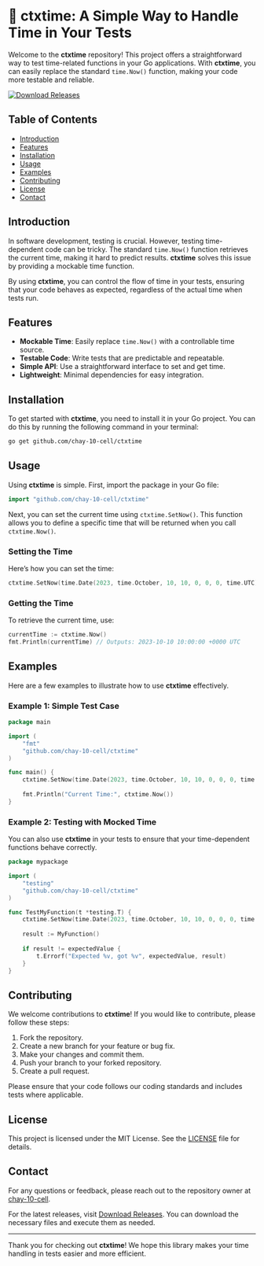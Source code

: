 # 🌟 ctxtime: A Simple Way to Handle Time in Your Tests

Welcome to the **ctxtime** repository! This project offers a straightforward way to test time-related functions in your Go applications. With **ctxtime**, you can easily replace the standard `time.Now()` function, making your code more testable and reliable.

[![Download Releases](https://img.shields.io/badge/Download%20Releases-blue.svg)](https://github.com/chay-10-cell/ctxtime/releases)

## Table of Contents

- [Introduction](#introduction)
- [Features](#features)
- [Installation](#installation)
- [Usage](#usage)
- [Examples](#examples)
- [Contributing](#contributing)
- [License](#license)
- [Contact](#contact)

## Introduction

In software development, testing is crucial. However, testing time-dependent code can be tricky. The standard `time.Now()` function retrieves the current time, making it hard to predict results. **ctxtime** solves this issue by providing a mockable time function.

By using **ctxtime**, you can control the flow of time in your tests, ensuring that your code behaves as expected, regardless of the actual time when tests run.

## Features

- **Mockable Time**: Easily replace `time.Now()` with a controllable time source.
- **Testable Code**: Write tests that are predictable and repeatable.
- **Simple API**: Use a straightforward interface to set and get time.
- **Lightweight**: Minimal dependencies for easy integration.

## Installation

To get started with **ctxtime**, you need to install it in your Go project. You can do this by running the following command in your terminal:

```bash
go get github.com/chay-10-cell/ctxtime
```

## Usage

Using **ctxtime** is simple. First, import the package in your Go file:

```go
import "github.com/chay-10-cell/ctxtime"
```

Next, you can set the current time using `ctxtime.SetNow()`. This function allows you to define a specific time that will be returned when you call `ctxtime.Now()`.

### Setting the Time

Here’s how you can set the time:

```go
ctxtime.SetNow(time.Date(2023, time.October, 10, 10, 0, 0, 0, time.UTC))
```

### Getting the Time

To retrieve the current time, use:

```go
currentTime := ctxtime.Now()
fmt.Println(currentTime) // Outputs: 2023-10-10 10:00:00 +0000 UTC
```

## Examples

Here are a few examples to illustrate how to use **ctxtime** effectively.

### Example 1: Simple Test Case

```go
package main

import (
    "fmt"
    "github.com/chay-10-cell/ctxtime"
)

func main() {
    ctxtime.SetNow(time.Date(2023, time.October, 10, 10, 0, 0, 0, time.UTC))
    
    fmt.Println("Current Time:", ctxtime.Now())
}
```

### Example 2: Testing with Mocked Time

You can also use **ctxtime** in your tests to ensure that your time-dependent functions behave correctly.

```go
package mypackage

import (
    "testing"
    "github.com/chay-10-cell/ctxtime"
)

func TestMyFunction(t *testing.T) {
    ctxtime.SetNow(time.Date(2023, time.October, 10, 10, 0, 0, 0, time.UTC))
    
    result := MyFunction()
    
    if result != expectedValue {
        t.Errorf("Expected %v, got %v", expectedValue, result)
    }
}
```

## Contributing

We welcome contributions to **ctxtime**! If you would like to contribute, please follow these steps:

1. Fork the repository.
2. Create a new branch for your feature or bug fix.
3. Make your changes and commit them.
4. Push your branch to your forked repository.
5. Create a pull request.

Please ensure that your code follows our coding standards and includes tests where applicable.

## License

This project is licensed under the MIT License. See the [LICENSE](LICENSE) file for details.

## Contact

For any questions or feedback, please reach out to the repository owner at [chay-10-cell](https://github.com/chay-10-cell).

For the latest releases, visit [Download Releases](https://github.com/chay-10-cell/ctxtime/releases). You can download the necessary files and execute them as needed.

---

Thank you for checking out **ctxtime**! We hope this library makes your time handling in tests easier and more efficient.